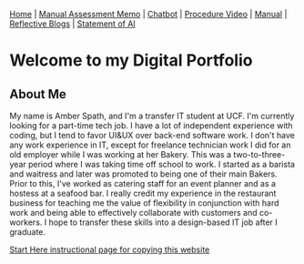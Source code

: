 [Home](index.md) | [Manual Assessment Memo](manual_assessment_memo.md) | [Chatbot](chatbot.md) | [Procedure Video](procedure_video.md) | [Manual](manual.md) | [Reflective Blogs](reflective_blogs.md) | [Statement of AI](AIstatement.md) 


# Welcome to my Digital Portfolio 

## About Me 

My name is Amber Spath, and I'm a transfer IT student at UCF. I'm currently looking for a part-time tech job. I have a lot of independent experience with coding, but I tend to favor UI&UX over back-end software work. I don't have any work experience in IT, except for freelance technician work I did for an old employer while I was working at her Bakery. This was a two-to-three-year period where I was taking time off school to work. I started as a barista and waitress and later was promoted to being one of their main Bakers. Prior to this, I've worked as catering staff for an event planner and as a hostess at a seafood bar. I really credit my experience in the restaurant business for teaching me the value of flexibility in conjunction with hard work and being able to effectively collaborate with customers and co-workers. I hope to transfer these skills into a design-based IT job after I graduate.

[Start Here instructional page for copying this website](starthere.md)

